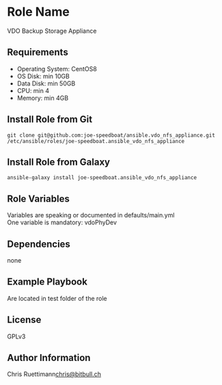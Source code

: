Role Name
=========

VDO Backup Storage Appliance

Requirements
------------

* Operating System: CentOS8
* OS Disk: min 10GB
* Data Disk: min 50GB
* CPU: min 4   
* Memory: min 4GB   

Install Role from Git
---------------------
```
git clone git@github.com:joe-speedboat/ansible.vdo_nfs_appliance.git /etc/ansible/roles/joe-speedboat.ansible_vdo_nfs_appliance
``` 


Install Role from Galaxy
------------------------
```
ansible-galaxy install joe-speedboat.ansible_vdo_nfs_appliance
``` 



Role Variables
--------------

Variables are speaking or documented in defaults/main.yml   
One variable is mandatory: vdoPhyDev 


Dependencies
------------

none


Example Playbook
----------------

Are located in test folder of the role


License
-------

GPLv3


Author Information
------------------

Chris Ruettimann<chris@bitbull.ch>


